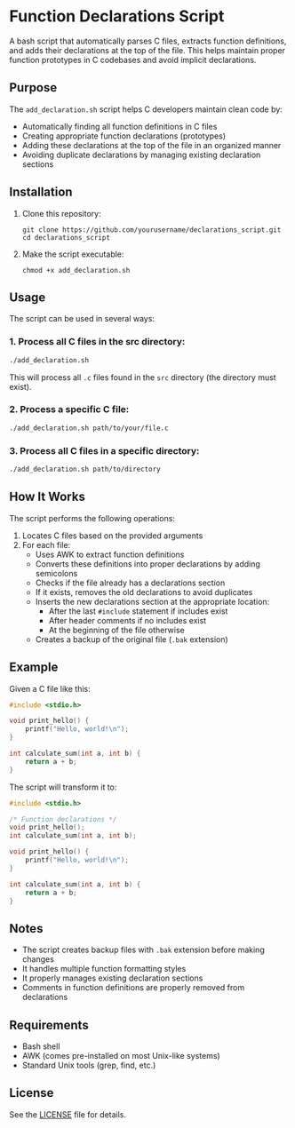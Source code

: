 # Function Declarations Script

A bash script that automatically parses C files, extracts function definitions, and adds their declarations at the top of the file. This helps maintain proper function prototypes in C codebases and avoid implicit declarations.

## Purpose

The `add_declaration.sh` script helps C developers maintain clean code by:
- Automatically finding all function definitions in C files
- Creating appropriate function declarations (prototypes)
- Adding these declarations at the top of the file in an organized manner
- Avoiding duplicate declarations by managing existing declaration sections

## Installation

1. Clone this repository:
   ```
   git clone https://github.com/yourusername/declarations_script.git
   cd declarations_script
   ```

2. Make the script executable:
   ```
   chmod +x add_declaration.sh
   ```

## Usage

The script can be used in several ways:

### 1. Process all C files in the src directory:

```bash
./add_declaration.sh
```

This will process all `.c` files found in the `src` directory (the directory must exist).

### 2. Process a specific C file:

```bash
./add_declaration.sh path/to/your/file.c
```

### 3. Process all C files in a specific directory:

```bash
./add_declaration.sh path/to/directory
```

## How It Works

The script performs the following operations:

1. Locates C files based on the provided arguments
2. For each file:
   - Uses AWK to extract function definitions
   - Converts these definitions into proper declarations by adding semicolons
   - Checks if the file already has a declarations section
   - If it exists, removes the old declarations to avoid duplicates
   - Inserts the new declarations section at the appropriate location:
     - After the last `#include` statement if includes exist
     - After header comments if no includes exist
     - At the beginning of the file otherwise
   - Creates a backup of the original file (`.bak` extension)

## Example

Given a C file like this:

```c
#include <stdio.h>

void print_hello() {
    printf("Hello, world!\n");
}

int calculate_sum(int a, int b) {
    return a + b;
}
```

The script will transform it to:

```c
#include <stdio.h>

/* Function declarations */
void print_hello();
int calculate_sum(int a, int b);

void print_hello() {
    printf("Hello, world!\n");
}

int calculate_sum(int a, int b) {
    return a + b;
}
```

## Notes

- The script creates backup files with `.bak` extension before making changes
- It handles multiple function formatting styles
- It properly manages existing declaration sections
- Comments in function definitions are properly removed from declarations

## Requirements

- Bash shell
- AWK (comes pre-installed on most Unix-like systems)
- Standard Unix tools (grep, find, etc.)

## License

See the [LICENSE](LICENSE) file for details.
